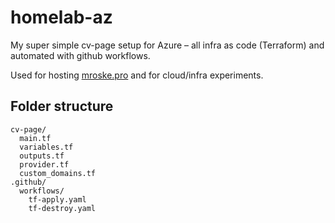 # homelab-az


My super simple cv-page setup for Azure – all infra as code (Terraform) and automated with github workflows.

Used for hosting [mroske.pro](https://mroske.pro) and for cloud/infra experiments.

## Folder structure

```
cv-page/
  main.tf           
  variables.tf       
  outputs.tf         
  provider.tf       
  custom_domains.tf 
.github/
  workflows/
    tf-apply.yaml  
    tf-destroy.yaml  
```